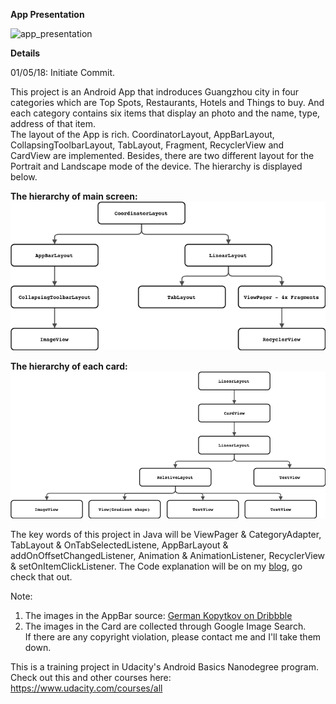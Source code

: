 **App Presentation**  

![app_presentation](app_presentation.gif)  

**Details**

01/05/18: Initiate Commit.  

This project is an Android App that indroduces Guangzhou city in four categories which are Top Spots, Restaurants, Hotels and Things to buy. And each category contains six items that display an photo and the name, type, address of that item.  
The layout of the App is rich. CoordinatorLayout, AppBarLayout, CollapsingToolbarLayout, TabLayout, Fragment, RecyclerView and CardView are implemented. Besides, there are two different layout for the Portrait and Landscape mode of the device. The hierarchy is displayed below.  

**The hierarchy of main screen:**  
![The hierarchy of main screen](hierarchy_main.png)  

**The hierarchy of each card:**  
![The hierarchy of each card](hierarchy_item.png)  

The key words of this project in Java will be ViewPager & CategoryAdapter, TabLayout & OnTabSelectedListene, AppBarLayout & addOnOffsetChangedListener, Animation & AnimationListener, RecyclerView & setOnItemClickListener. The Code explanation will be on my [blog](https://www.jianshu.com/u/34c036c6b183), go check that out.  

Note:  
1. The images in the AppBar source: [German Kopytkov on Dribbble](https://dribbble.com/Kopytkov)
2. The images in the Card are collected through Google Image Search.   
If there are any copyright violation, please contact me and I'll take them down.  

This is a training project in Udacity's Android Basics Nanodegree program.  
Check out this and other courses here: https://www.udacity.com/courses/all
